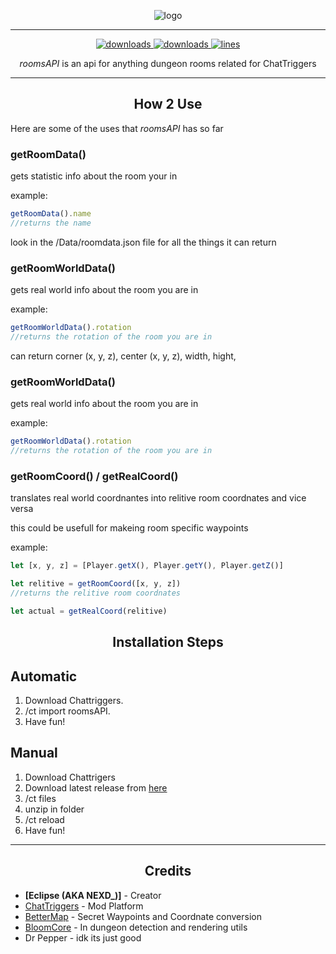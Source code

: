 
<p align="center">
  <img alt="logo" src="https://i.imgur.com/IonEmZR.png">
</p>

***
<p align="center">
  <a href="https://github.com/Eclipse-5214/roomsAPI/releases" target="_blank">
    <img alt="downloads" src="https://img.shields.io/github/v/release/Eclipse-5214/roomsAPI?color=ad03fc&style=flat-square" />
  </a>
  <a href="https://github.com/Eclipse-5214/roomsAPI/releases" target="_blank">
    <img alt="downloads" src="https://img.shields.io/github/downloads/Eclipse-5214/roomsAPi/total?color=ad03fc&style=flat-square" />
  </a>
  <a href="https://github.com/Eclipse-5214/roomsAPI/">
    <img src="https://tokei.rs/b1/github/Eclipse-5214/roomsAPI?category=code&color=ad03fc&style=flat-square" alt="lines">
  </a>
</p>

<p align="center" id="description"><em>roomsAPI</em> is an api for anything dungeon rooms related for ChatTriggers</p>

---

<h2 align="center">How 2 Use</h2>

<p>Here are some of the uses that <em>roomsAPI</em> has so far</p>

### **getRoomData()**
gets statistic info about the room your in

example:
```js
getRoomData().name
//returns the name
```
look in the /Data/roomdata.json file for all the things it can return

### **getRoomWorldData()**
gets real world info about the room you are in

example:
```js
getRoomWorldData().rotation
//returns the rotation of the room you are in
```
can return corner (x, y, z), center (x, y, z), width, hight, 

### **getRoomWorldData()**
gets real world info about the room you are in

example:
```js
getRoomWorldData().rotation
//returns the rotation of the room you are in
```

### **getRoomCoord() / getRealCoord()**
translates real world coordnantes into relitive room coordnates and vice versa

this could be usefull for makeing room specific waypoints

example:
```js
let [x, y, z] = [Player.getX(), Player.getY(), Player.getZ()]

let relitive = getRoomCoord([x, y, z])
//returns the relitive room coordnates

let actual = getRealCoord(relitive)
```

<h2 align="center">Installation Steps</h2>

## **Automatic**
1. Download Chattriggers.  
2. /ct import roomsAPI.  
3. Have fun!

## **Manual**
1. Download Chattrigers
2. Download latest release from [here](https://github.com/Eclipse-5214/roomsAPI/releases)
3. /ct files
4. unzip in folder
5. /ct reload
6. Have fun!
   
---

<h2 align="center">Credits</h2>

- **[Eclipse (AKA NEXD_)]** - Creator 
- [ChatTriggers](https://www.chattriggers.com/) - Mod Platform
- [BetterMap](https://github.com/BetterMap/BetterMap/) - Secret Waypoints and Coordnate conversion
- [BloomCore](https://www.chattriggers.com/modules/v/BloomCore/) - In dungeon detection and rendering utils
- Dr Pepper - idk its just good
